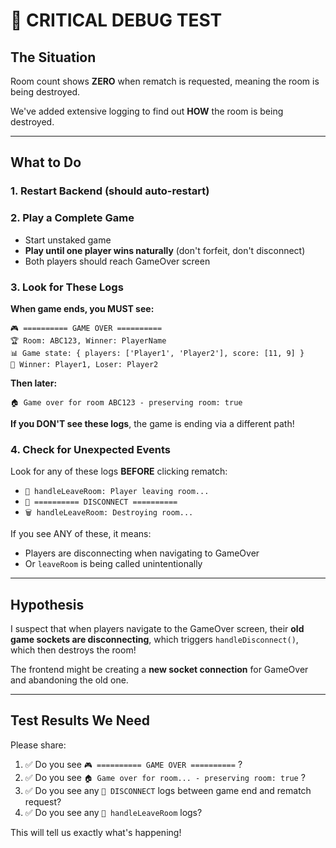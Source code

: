 # 🔴 CRITICAL DEBUG TEST

## The Situation

Room count shows **ZERO** when rematch is requested, meaning the room is being destroyed.

We've added extensive logging to find out **HOW** the room is being destroyed.

---

## What to Do

### 1. Restart Backend (should auto-restart)

### 2. Play a Complete Game
- Start unstaked game
- **Play until one player wins naturally** (don't forfeit, don't disconnect)
- Both players should reach GameOver screen

### 3. Look for These Logs

**When game ends, you MUST see:**
```
🎮 ========== GAME OVER ==========
🏆 Room: ABC123, Winner: PlayerName
📊 Game state: { players: ['Player1', 'Player2'], score: [11, 9] }
👥 Winner: Player1, Loser: Player2
```

**Then later:**
```
🏠 Game over for room ABC123 - preserving room: true
```

**If you DON'T see these logs**, the game is ending via a different path!

### 4. Check for Unexpected Events

Look for any of these logs **BEFORE** clicking rematch:
- `🚪 handleLeaveRoom: Player leaving room...`
- `🔌 ========== DISCONNECT ==========`
- `🗑️ handleLeaveRoom: Destroying room...`

If you see ANY of these, it means:
- Players are disconnecting when navigating to GameOver
- Or `leaveRoom` is being called unintentionally

---

## Hypothesis

I suspect that when players navigate to the GameOver screen, their **old game sockets are disconnecting**, which triggers `handleDisconnect()`, which then destroys the room!

The frontend might be creating a **new socket connection** for GameOver and abandoning the old one.

---

## Test Results We Need

Please share:
1. ✅ Do you see `🎮 ========== GAME OVER ==========` ?
2. ✅ Do you see `🏠 Game over for room... - preserving room: true` ?
3. ✅ Do you see any `🔌 DISCONNECT` logs between game end and rematch request?
4. ✅ Do you see any `🚪 handleLeaveRoom` logs?

This will tell us exactly what's happening!


